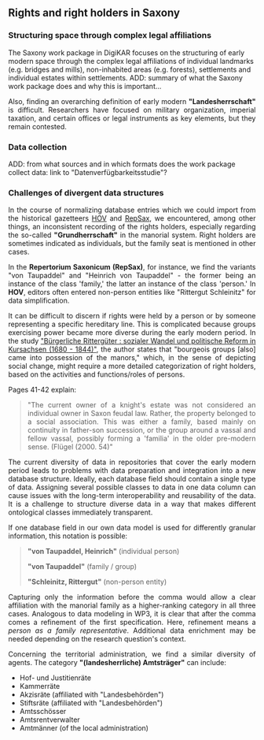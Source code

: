 <h2>Rights and right holders in Saxony</h2>

<h3>Structuring space through complex legal affiliations</h3>

<a align="justify">The Saxony work package in DigiKAR focuses on the structuring of early modern space through the complex legal affiliations of individual landmarks (e.g. bridges and mills), non-inhabited areas (e.g. forests), settlements and individual estates within settlements. ADD: summary of what the Saxony work package does and why this is important...</p>

<p align="justify">Also, finding an overarching definition of early modern <strong>"Landesherrschaft"</strong> is difficult. Researchers have focused on military organization, imperial taxation, and certain offices or legal instruments as key elements, but they remain contested.</p>

<h3>Data collection</h3>

<a align="justify">ADD: from what sources and in which formats does the work package collect data: link to "Datenverfügbarkeitsstudie"?</p>

<h3>Challenges of divergent data structures</h3>

<p align="justify">In the course of normalizing database entries which we could import from the historical gazetteers <a href="https://hov.isgv.de/">HOV</a> and <a href="https://repsax.isgv.de/">RepSax</a>, we encountered, among other things, an inconsistent recording of the rights holders, especially regarding the so-called <strong>"Grundherrschaft"</strong> in the manorial system. Right holders are sometimes indicated as individuals, but the family seat is mentioned in other cases.</p>

<p align="justify">In the <strong>Repertorium Saxonicum (RepSax)</strong>, for instance, we find the variants "von Taupaddel" and "Heinrich von Taupaddel" - the former being an instance of the class 'family,' the latter an instance of the class 'person.' In <strong>HOV</strong>, editors often entered non-person entities like "Rittergut Schleinitz" for data simplification.</p>

<p align="justify">It can be difficult to discern if rights were held by a person or by someone representing a specific hereditary line. This is complicated because groups exercising power became more diverse during the early modern period. In the study <a href="https://digi20.digitale-sammlungen.de/de/fs1/object/display/bsb00056061_00147.html">"Bürgerliche Rittergüter : sozialer Wandel und politische Reform in Kursachsen (1680 - 1844)"</a>, the author states that "bourgeois groups [also] came into possession of the manors," which, in the sense of depicting social change, might require a more detailed categorization of right holders, based on the activities and functions/roles of persons.</p>

<p>Pages 41-42 explain:</p>

<blockquote>
  <p align="justify">"The current owner of a knight's estate was not considered an individual owner in Saxon feudal law. Rather, the property belonged to a social association. This was either a family, based mainly on continuity in father-son succession, or the group around a vassal and fellow vassal, possibly forming a 'familia' in the older pre-modern sense. (Flügel (2000. 54)"</p>
</blockquote>

<p align="justify">The current diversity of data in repositories that cover the early modern period leads to problems with data preparation and integration into a new database structure. Ideally, each database field should contain a single type of data. Assigning several possible classes to data in one data column can cause issues with the long-term interoperability and reusability of the data. It is a challenge to structure diverse data in a way that makes different ontological classes immediately transparent.</p>

<p align="justify">If one database field in our own data model is used for differently granular information, this notation is possible:</p>
<blockquote>
  <p><strong>"von Taupaddel, Heinrich"</strong> (individual person)</p>
  <p><strong>"von Taupaddel"</strong> (family / group)</p>
  <p><strong>"Schleinitz, Rittergut"</strong> (non-person entity)</p>
</blockquote>

<p align="justify">Capturing only the information before the comma would allow a clear affiliation with the manorial family as a higher-ranking category in all three cases. Analogous to data modeling in WP3, it is clear that after the comma comes a refinement of the first specification. Here, refinement means a <em>person as a family representative</em>. Additional data enrichment may be needed depending on the research question's context.</p>

<p align="justify">Concerning the territorial administration, we find a similar diversity of agents. The category <strong>"(landesherrliche) Amtsträger"</strong> can include:</p>

<ul>
  <li>Hof- und Justitienräte</li>
  <li>Kammerräte</li>
  <li>Akzisräte (affiliated with "Landesbehörden")</li>
  <li>Stiftsräte (affiliated with "Landesbehörden")</li>
  <li>Amtsschösser</li>
  <li>Amtsrentverwalter</li>
  <li>Amtmänner (of the local administration)</li>
</ul>
